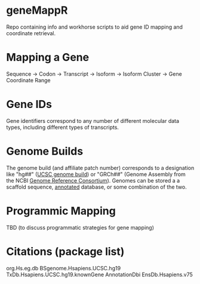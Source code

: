 # geneMappR
Repo containing info and workhorse scripts to aid gene ID mapping and coordinate retrieval.

# Mapping a Gene
Sequence -> Codon -> Transcript -> Isoform -> Isoform Cluster -> Gene Coordinate Range

# Gene IDs
Gene identifiers correspond to any number of different molecular data types, including different types of transcripts.

# Genome Builds
The genome build (and affiliate patch number) corresponds to a designation like "hg##" ([UCSC genome build](https://genome.ucsc.edu/FAQ/FAQreleases.html)) or "GRCh##" (Genome Assembly from the NCBI [Genome Reference Consortium](https://www.ncbi.nlm.nih.gov/grc)). Genomes can be stored a a scaffold sequence, [annotated](https://www.ncbi.nlm.nih.gov/genome/annotation_euk/process/) database, or some combination of the two.

# Programmic Mapping
TBD (to discuss programmatic strategies for gene mapping)

# Citations (package list)
org.Hs.eg.db
BSgenome.Hsapiens.UCSC.hg19
TxDb.Hsapiens.UCSC.hg19.knownGene
AnnotationDbi
EnsDb.Hsapiens.v75

